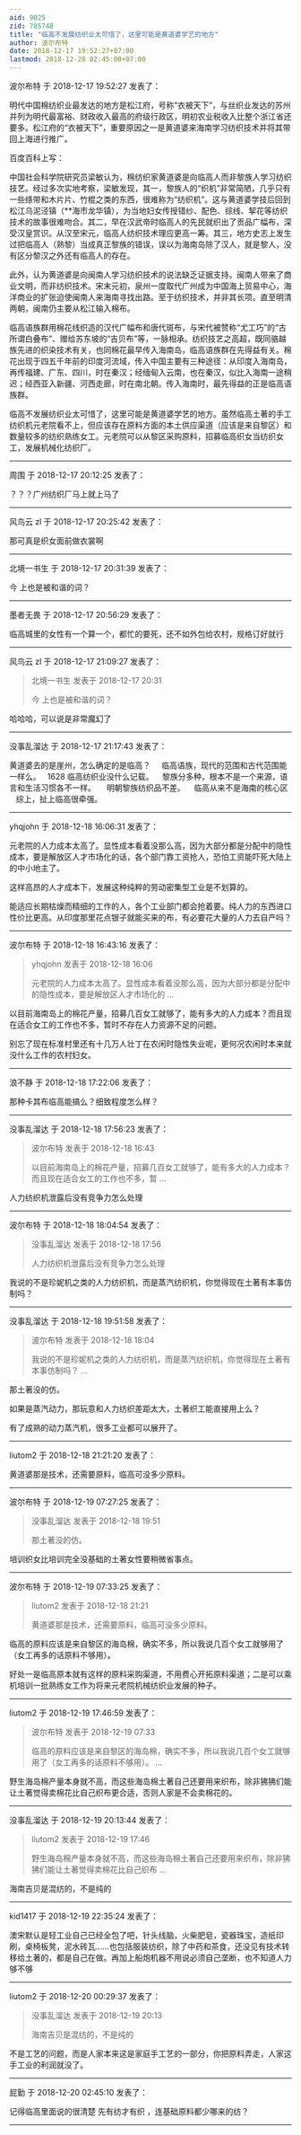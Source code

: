 ```yaml
---
aid: 9025
zid: 785748
title: "临高不发展纺织业太可惜了，这里可能是黄道婆学艺的地方"
author: 波尔布特
date: 2018-12-17 19:52:27+07:00
lastmod: 2018-12-20 02:45:00+07:00
---
```


波尔布特 于 2018-12-17 19:52:27 发表了：

明代中国棉纺织业最发达的地方是松江府，号称“衣被天下”，与丝织业发达的苏州并列为明代最富裕、财政收入最高的府级行政区，明初农业税收入比整个浙江省还要多。松江府的“衣被天下”，重要原因之一是黄道婆来海南学习纺织技术并将其带回上海进行推广。

百度百科上写：

中国社会科学院研究员梁敏认为，棉纺织家黄道婆是向临高人而非黎族人学习纺织技艺。经过多次实地考察，梁敏发现，其一，黎族人的“织机”非常简陋，几乎只有一些绦带和木片片、竹棍之类的东西，很难称为“纺织机”。这与黄道婆学技后回到松江乌泥泾镇（\*\*海市龙华镇），为当地妇女传授错纱、配色、综线、挈花等纺织技术的故事很难吻合。其二，早在汉武帝时临高人的先民就织出了贡品广幅布，深受汉皇赏识。从汉至宋元，临高人纺织技术理应更高一筹。其三，地方史志上发生过把临高人（熟黎）当成真正黎族的错误，误以为海南岛除了汉人，就是黎人，没有区分黎汉之外还有临高人的存在。

此外，认为黄道婆是向闽南人学习纺织技术的说法缺乏证据支持。闽南人带来了商业文明，而非纺织技术。宋末元初，泉州一度取代广州成为中国海上贸易中心，海洋商业的扩张迫使闽南人来海南寻找出路。至于纺织技术，并非其长项。直至明清两朝，闽南仍主要从松江输入棉布。

临高语族群用棉花线织造的汉代广幅布和唐代斑布，与宋代被赞称“尤工巧”的“古所谓白叠布”、赠给苏东坡的“吉贝布”等，一脉相承。纺织技艺之高超，既同骆越族先进的织染技术有关，也同棉花最早传入海南岛，临高语族群在先得益有关。棉花出现于四五千年前的印度河流域，传入中国主要有三种途径：从印度入海南岛，再传福建、广东、四川，时在秦汉；经缅甸入云南，也在秦汉，似比入海南一途稍迟；经西亚入新疆、河西走廊，时在南北朝。传入海南时，最先得益的正是临高语族群。

临高不发展纺织业太可惜了，这里可能是黄道婆学艺的地方。虽然临高土著的手工纺织机元老院看不上，但应该存在原料方面的本土供应渠道（应该是来自黎区）和数量较多的纺织熟练女工。元老院可以从黎区采购原料，招募临高织女当纺织女工，发展机械化纺织厂。

---

周围 于 2018-12-17 20:12:25 发表了：

？？？广州纺织厂马上就上马了

---

风鸟云 zl 于 2018-12-17 20:25:42 发表了：

那可真是织女面前做衣裳啊

---

北境一书生 于 2018-12-17 20:31:39 发表了：

今 上也是被和谐的词？

---

墨者无畏 于 2018-12-17 20:56:29 发表了：

临高城里的女性有一个算一个，都忙的要死，还不如外包给农村，规格订好就行

---

风鸟云 zl 于 2018-12-17 21:09:27 发表了：

> 北境一书生 发表于 2018-12-17 20:31
>
> 今 上也是被和谐的词？

哈哈哈，可以说是非常魔幻了

---

没事乱溜达 于 2018-12-17 21:17:43 发表了：

黄道婆去的是崖州，怎么确定的是临高？&nbsp; &nbsp;&nbsp;&nbsp;临高语族，现代的范围和古代范围能一样么。&nbsp; &nbsp;1628 临高纺织业没什么记载。&nbsp; &nbsp; 黎族分多种，根本不是一个来源，语言和生活习惯各不一样。&nbsp; &nbsp;&nbsp;&nbsp;明朝黎族纺织品不差。&nbsp; &nbsp; 临高从来不是海南的核心区&nbsp; &nbsp;&nbsp;&nbsp;综上，扯上临高很牵强。

---

yhqjohn 于 2018-12-18 16:06:31 发表了：

元老院的人力成本太高了。显性成本看着没那么高，因为大部分都是分配中的隐性成本，要是解放区人才市场化的话，各个部门靠工资抢人，恐怕工资能吓死大陆上的中小地主了。

这样高昂的人才成本下，发展这种纯粹的劳动密集型工业是不划算的。

能适应长期枯燥而精细的工作的人，各个工业部门都会抢着要。纯人力的东西进口性价比更高。从印度那里花点银子就能买来的布，有必要花大量的人力去自产吗？

---

波尔布特 于 2018-12-18 16:43:16 发表了：

> yhqjohn 发表于 2018-12-18 16:06
>
> 元老院的人力成本太高了。显性成本看着没那么高，因为大部分都是分配中的隐性成本，要是解放区人才市场化的 ...

以目前海南岛上的棉花产量，招募几百女工就够了，能有多大的人力成本？而且现在适合女工的工作也不多，暂时不存在人力资源不足的问题。

别忘了现在标准村里还有十几万人壮丁在农闲时隐性失业呢，更何况农闲时本来就没什么工作的农村妇女。

---

浪不静 于 2018-12-18 17:22:06 发表了：

那种卡其布临高能搞么？细致程度怎么样？

---

没事乱溜达 于 2018-12-18 17:56:23 发表了：

> 波尔布特 发表于 2018-12-18 16:43
>
> 以目前海南岛上的棉花产量，招募几百女工就够了，能有多大的人力成本？而且现在适合女工的工作也不多，暂 ...

人力纺织机泄露后没有竞争力怎么处理

---

波尔布特 于 2018-12-18 18:04:54 发表了：

> 没事乱溜达 发表于 2018-12-18 17:56
>
> 人力纺织机泄露后没有竞争力怎么处理

我说的不是珍妮机之类的人力纺织机，而是蒸汽纺织机，你觉得现在土著有本事仿制吗？

---

没事乱溜达 于 2018-12-18 19:51:58 发表了：

> 波尔布特 发表于 2018-12-18 18:04
>
> 我说的不是珍妮机之类的人力纺织机，而是蒸汽纺织机，你觉得现在土著有本事仿制吗？ ...

那土著没的仿。

如果是蒸汽动力，那玩意和人力纺织差距太大，土著织工能直接用上么？

有了成熟的动力蒸汽机，很多工业都可以展开了。

---

liutom2 于 2018-12-18 21:21:20 发表了：

黄道婆那是技术，还需要原料，临高可没多少原料。

---

波尔布特 于 2018-12-19 07:27:25 发表了：

> 没事乱溜达 发表于 2018-12-18 19:51
>
> 那土著没的仿。

培训织女比培训完全没基础的土著女性要稍微省事点。

---

波尔布特 于 2018-12-19 07:33:25 发表了：

> liutom2 发表于 2018-12-18 21:21
>
> 黄道婆那是技术，还需要原料，临高可没多少原料。

临高的原料应该是来自黎区的海岛棉，确实不多，所以我说几百个女工就够用了（女工再多的话原料不够用）。

好处一是临高原本就有这样的原料采购渠道，不用费心开拓原料渠道；二是可以乘机培训一批熟练女工作为将来元老院机械纺织业发展的种子。

---

liutom2 于 2018-12-19 17:46:59 发表了：

> 波尔布特 发表于 2018-12-19 07:33
>
> 临高的原料应该是来自黎区的海岛棉，确实不多，所以我说几百个女工就够用了（女工再多的话原料不够用）。 ...

野生海岛棉产量本身就不高，而这些海岛棉土著自己还要用来织布，除非狒狒们能让土著觉得卖棉花比自己织布更合适，否则人家是不会卖棉花的。

---

没事乱溜达 于 2018-12-19 20:13:44 发表了：

> liutom2 发表于 2018-12-19 17:46
>
> 野生海岛棉产量本身就不高，而这些海岛棉土著自己还要用来织布，除非狒狒们能让土著觉得卖棉花比自己织布 ...

海南吉贝是混纺的，不是纯的

---

kid1417 于 2018-12-19 22:35:24 发表了：

澳宋默认是轻工业自己已经全包了吧，针头线脑，火柴肥皂，瓷器珠宝，造纸印刷，桌椅板凳，泥水砖瓦……也包括服装纺织，除了中药和茶食，还没见有技术转移给土著的，都是自己在做。再加上船炮机器不用说必须自己垄断，也不知道人力够不够

---

liutom2 于 2018-12-20 00:29:37 发表了：

> 没事乱溜达 发表于 2018-12-19 20:13
>
> 海南吉贝是混纺的，不是纯的

不是工艺的问题，而是人家本来这是家庭手工艺的一部分，你把原料弄走，人家这手工业的利润就没了。

---

屁勤 于 2018-12-20 02:45:10 发表了：

记得临高里面说的很清楚 先有纺才有织 ，连基础原料都少哪来的纺？

---
